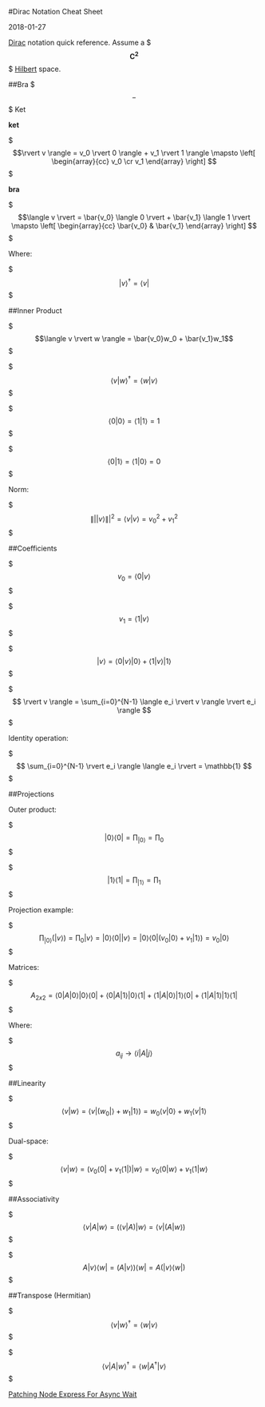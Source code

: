 #Dirac Notation Cheat Sheet

2018-01-27

<!--- tags: math -->

[Dirac](https://en.wikipedia.org/wiki/Bra%E2%80%93ket_notation) notation quick reference. Assume a $$$\mathbf{C^2}$$$ [Hilbert](https://en.wikipedia.org/wiki/Hilbert_space) space.

##Bra $$$-$$$ Ket

**ket** 

$$$\rvert v \rangle = v_0 \rvert 0 \rangle + v_1 \rvert 1 \rangle \mapsto \left[
\begin{array}{cc}  v_0 \cr v_1 \end{array} \right] $$$

**bra**

$$$\langle v \rvert = \bar{v_0} \langle 0 \rvert + \bar{v_1} \langle 1 \rvert  \mapsto \left[
\begin{array}{cc}  \bar{v_0} & \bar{v_1} \end{array} \right] $$$

Where:

$$$ \rvert v \rangle^{\dagger} = \langle v \rvert $$$

##Inner Product

$$$\langle v \rvert w \rangle = \bar{v_0}w_0 + \bar{v_1}w_1$$$

$$$ \langle v \rvert w \rangle^{\dagger} = \langle w \rvert v \rangle $$$

$$$ \langle 0 \rvert 0 \rangle = \langle 1 \rvert 1 \rangle = 1 $$$

$$$ \langle 0 \rvert 1 \rangle = \langle 1 \rvert 0 \rangle = 0 $$$

Norm:

$$$ \|| \rvert v \rangle \||^2 = \langle v \rvert v \rangle = v_0^2 + v_1^2$$$

##Coefficients 

$$$ v_0 = \langle 0 \rvert v \rangle $$$

$$$ v_1 = \langle 1 \rvert v \rangle $$$

$$$ \rvert v \rangle = \langle 0 \rvert v \rangle \rvert 0 \rangle + \langle 1 \rvert v \rangle \rvert 1 \rangle $$$

$$$ \rvert v \rangle = \sum_{i=0}^{N-1} \langle e_i \rvert v \rangle \rvert e_i \rangle $$$

Identity operation:

$$$ \sum_{i=0}^{N-1} \rvert e_i \rangle \langle e_i \rvert = \mathbb{1} $$$

##Projections

Outer product:

$$$ \rvert 0 \rangle \langle 0 \rvert = \prod_{\rvert 0 \rangle} = \prod_0 $$$

$$$ \rvert 1 \rangle \langle 1 \rvert = \prod_{\rvert 1 \rangle} = \prod_1 $$$

Projection example:

$$$ \prod_{\rvert 0 \rangle} (\rvert v \rangle) = \prod_0 \rvert v \rangle = \rvert 0 \rangle \langle 0 \rvert \rvert v \rangle = \rvert 0 \rangle \langle 0 \rvert ( v_0 \rvert 0 \rangle + v_1 \rvert 1 \rangle ) = v_0 \rvert 0 \rangle $$$

Matrices:

$$$
A_{2x2} = \langle 0 \rvert A \rvert 0 \rangle \rvert 0 \rangle \langle 0 \rvert + \langle 0 \rvert A \rvert 1 \rangle \rvert 0 \rangle \langle 1 \rvert + \langle 1 \rvert A \rvert 0 \rangle \rvert 1 \rangle \langle 0 \rvert  + \langle 1 \rvert A \rvert 1 \rangle \rvert 1 \rangle \langle 1 \rvert 
$$$

Where:

$$$ a_{ij} \to \langle i \rvert A \rvert j \rangle $$$

##Linearity

$$$
\langle v \rvert w \rangle = \langle v \rvert (w_0 \rvert \rangle + w_1 \rvert 1 \rangle ) = w_0 \langle v \rvert 0 \rangle + w_1 \langle v \rvert 1 \rangle
$$$

Dual-space:

$$$
\langle v \rvert w \rangle = (v_0 \langle 0 \rvert + v_1 \langle 1 \rvert) \rvert w \rangle = v_0 \langle 0 \rvert w \rangle + v_1 \langle 1 \rvert w \rangle
$$$

##Associativity

$$$ \langle v \rvert A \rvert w \rangle = ( \langle v \rvert A ) \rvert w \rangle = \langle v \rvert ( A \rvert w \rangle ) $$$

$$$ A \rvert v \rangle \langle w \rvert =  ( A \rvert v \rangle ) \langle w \rvert = A ( \rvert v \rangle \langle w \rvert ) $$$

##Transpose (Hermitian)

$$$ \langle v \rvert w \rangle^\dagger = \langle w \rvert v \rangle  $$$

$$$ \langle v \rvert A \rvert w \rangle^\dagger = \langle w \rvert A^\dagger \rvert v \rangle  $$$

<ins class='nfooter'><a rel='next' id='fnext' href='#blog/2017/2017-10-20-Patching-Node-Express-For-Async-Wait.md'>Patching Node Express For Async Wait</a></ins>
